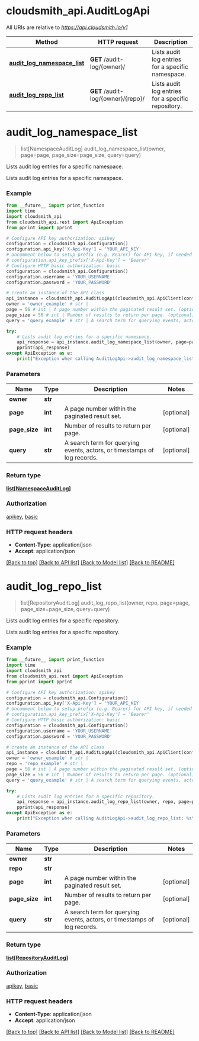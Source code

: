 # cloudsmith_api.AuditLogApi

All URIs are relative to *https://api.cloudsmith.io/v1*

Method | HTTP request | Description
------------- | ------------- | -------------
[**audit_log_namespace_list**](AuditLogApi.md#audit_log_namespace_list) | **GET** /audit-log/{owner}/ | Lists audit log entries for a specific namespace.
[**audit_log_repo_list**](AuditLogApi.md#audit_log_repo_list) | **GET** /audit-log/{owner}/{repo}/ | Lists audit log entries for a specific repository.


# **audit_log_namespace_list**
> list[NamespaceAuditLog] audit_log_namespace_list(owner, page=page, page_size=page_size, query=query)

Lists audit log entries for a specific namespace.

Lists audit log entries for a specific namespace.

### Example
```python
from __future__ import print_function
import time
import cloudsmith_api
from cloudsmith_api.rest import ApiException
from pprint import pprint

# Configure API key authorization: apikey
configuration = cloudsmith_api.Configuration()
configuration.api_key['X-Api-Key'] = 'YOUR_API_KEY'
# Uncomment below to setup prefix (e.g. Bearer) for API key, if needed
# configuration.api_key_prefix['X-Api-Key'] = 'Bearer'
# Configure HTTP basic authorization: basic
configuration = cloudsmith_api.Configuration()
configuration.username = 'YOUR_USERNAME'
configuration.password = 'YOUR_PASSWORD'

# create an instance of the API class
api_instance = cloudsmith_api.AuditLogApi(cloudsmith_api.ApiClient(configuration))
owner = 'owner_example' # str | 
page = 56 # int | A page number within the paginated result set. (optional)
page_size = 56 # int | Number of results to return per page. (optional)
query = 'query_example' # str | A search term for querying events, actors, or timestamps of log records. (optional)

try:
    # Lists audit log entries for a specific namespace.
    api_response = api_instance.audit_log_namespace_list(owner, page=page, page_size=page_size, query=query)
    pprint(api_response)
except ApiException as e:
    print("Exception when calling AuditLogApi->audit_log_namespace_list: %s\n" % e)
```

### Parameters

Name | Type | Description  | Notes
------------- | ------------- | ------------- | -------------
 **owner** | **str**|  | 
 **page** | **int**| A page number within the paginated result set. | [optional] 
 **page_size** | **int**| Number of results to return per page. | [optional] 
 **query** | **str**| A search term for querying events, actors, or timestamps of log records. | [optional] 

### Return type

[**list[NamespaceAuditLog]**](NamespaceAuditLog.md)

### Authorization

[apikey](../README.md#apikey), [basic](../README.md#basic)

### HTTP request headers

 - **Content-Type**: application/json
 - **Accept**: application/json

[[Back to top]](#) [[Back to API list]](../README.md#documentation-for-api-endpoints) [[Back to Model list]](../README.md#documentation-for-models) [[Back to README]](../README.md)

# **audit_log_repo_list**
> list[RepositoryAuditLog] audit_log_repo_list(owner, repo, page=page, page_size=page_size, query=query)

Lists audit log entries for a specific repository.

Lists audit log entries for a specific repository.

### Example
```python
from __future__ import print_function
import time
import cloudsmith_api
from cloudsmith_api.rest import ApiException
from pprint import pprint

# Configure API key authorization: apikey
configuration = cloudsmith_api.Configuration()
configuration.api_key['X-Api-Key'] = 'YOUR_API_KEY'
# Uncomment below to setup prefix (e.g. Bearer) for API key, if needed
# configuration.api_key_prefix['X-Api-Key'] = 'Bearer'
# Configure HTTP basic authorization: basic
configuration = cloudsmith_api.Configuration()
configuration.username = 'YOUR_USERNAME'
configuration.password = 'YOUR_PASSWORD'

# create an instance of the API class
api_instance = cloudsmith_api.AuditLogApi(cloudsmith_api.ApiClient(configuration))
owner = 'owner_example' # str | 
repo = 'repo_example' # str | 
page = 56 # int | A page number within the paginated result set. (optional)
page_size = 56 # int | Number of results to return per page. (optional)
query = 'query_example' # str | A search term for querying events, actors, or timestamps of log records. (optional)

try:
    # Lists audit log entries for a specific repository.
    api_response = api_instance.audit_log_repo_list(owner, repo, page=page, page_size=page_size, query=query)
    pprint(api_response)
except ApiException as e:
    print("Exception when calling AuditLogApi->audit_log_repo_list: %s\n" % e)
```

### Parameters

Name | Type | Description  | Notes
------------- | ------------- | ------------- | -------------
 **owner** | **str**|  | 
 **repo** | **str**|  | 
 **page** | **int**| A page number within the paginated result set. | [optional] 
 **page_size** | **int**| Number of results to return per page. | [optional] 
 **query** | **str**| A search term for querying events, actors, or timestamps of log records. | [optional] 

### Return type

[**list[RepositoryAuditLog]**](RepositoryAuditLog.md)

### Authorization

[apikey](../README.md#apikey), [basic](../README.md#basic)

### HTTP request headers

 - **Content-Type**: application/json
 - **Accept**: application/json

[[Back to top]](#) [[Back to API list]](../README.md#documentation-for-api-endpoints) [[Back to Model list]](../README.md#documentation-for-models) [[Back to README]](../README.md)

